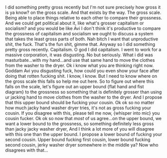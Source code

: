 I did something pretty gross recently but I'm not sure precisely how gross it is ya know? on the gross scale. And that exists by the way. The gross scale. Being able to place things relative to each other to compare their grossness. And we could get political about it, like what's grosser capitalism or socialism? and you would be like Avi I don't think it's productive to compare the grossness of capitalism and socialism we ought to discuss a system that takes the least gross parts of both. Nah bitch I want that unproductive shit, the fuck. That's the fun shit, gimme that. Anyway so I did something pretty gross recently. Capitalism. O god I did capitalism. I went to work for a massive corporation, it was disgusting. No but seriously. What i did was masturbate...with my hand...and use that same hand to move the clothes from the washer to the dryer. Ok i know what you are thinking right now. Goddam Avi you disgusting fuck, how could you even show your face after doing that rotten fucking shit. I know, I know. But I need to know where on the gross scale this falls so help me out here. So to figure out where this falls on the scale, let's figure out an upper bound {flat hand and fist diagram} to the grossness so something that is definitely grosser than using ur jacking hand to move clothes from the washer to the dryer. And I propose that this upper bound should be fucking your cousin. Ok ok so no matter how much jacky hand washer dryer tries, it's not as gross fucking your cousin. If you disagree with this, please tell me now, {whisper into mic} you cousin fucker. Ok ok so now that *most* of us agree...on the upper bound, we want a lower bound to the grossness, so something definitely less gross than jacky jacky washer dryer, And I think a lot more of you will disagree with this one than the upper bound. I propose a lower bound of fucking your second cousin. Upper bound fucking first cousin, lower bound fucking second cousin, jerky washer dryer somewhere in the middle ya? Now who disagrees with that...